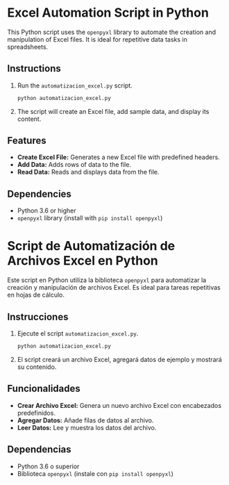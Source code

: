 # Excel Automation Script in Python

This Python script uses the `openpyxl` library to automate the creation and manipulation of Excel files. It is ideal for repetitive data tasks in spreadsheets.

## Instructions

1. Run the `automatizacion_excel.py` script.
   ```bash
   python automatizacion_excel.py
   ```

2. The script will create an Excel file, add sample data, and display its content.

## Features

- **Create Excel File:** Generates a new Excel file with predefined headers.
- **Add Data:** Adds rows of data to the file.
- **Read Data:** Reads and displays data from the file.

## Dependencies

- Python 3.6 or higher
- `openpyxl` library (install with `pip install openpyxl`)

# Script de Automatización de Archivos Excel en Python

Este script en Python utiliza la biblioteca `openpyxl` para automatizar la creación y manipulación de archivos Excel. Es ideal para tareas repetitivas en hojas de cálculo.

## Instrucciones

1. Ejecute el script `automatizacion_excel.py`.
   ```bash
   python automatizacion_excel.py
   ```

2. El script creará un archivo Excel, agregará datos de ejemplo y mostrará su contenido.

## Funcionalidades

- **Crear Archivo Excel:** Genera un nuevo archivo Excel con encabezados predefinidos.
- **Agregar Datos:** Añade filas de datos al archivo.
- **Leer Datos:** Lee y muestra los datos del archivo.

## Dependencias

- Python 3.6 o superior
- Biblioteca `openpyxl` (instale con `pip install openpyxl`)

